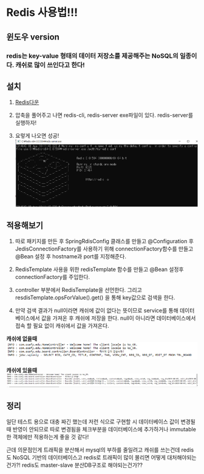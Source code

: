 Redis 사용법!!!
=======================
윈도우 version
-----------------------
### redis는 key-value 형태의 데이터 저장소를 제공해주는 NoSQL의 일종이다. 캐쉬로 많이 쓰인다고 한다!

## 설치
1. [Redis다운](https://github.com/microsoftarchive/redis/releases/tag/win-3.0.504)

2. 압축을 풀어주고 나면 redis-cli, redis-server exe파일이 있다. redis-server를 실행하자!

3. 요렇게 나오면 성공!
![redis_server](./img/redis_server.PNG)


## 적용해보기

1. 따로 패키지를 만든 후 SpringRdisConfig 클래스를 만들고 @Configuration 후 JedisConnectionFactory를 사용하기 위해
connectionFactory함수를 만들고 @Bean 설정 후 hostname과 port를 지정해준다.

2. RedisTemplate 사용을 위한 redisTemplate 함수를 만들고 @Bean 설정후 connectionFactory를 주입한다.

3. controller 부분에서 RedisTemplate을 선언한다. 그리고 resdisTemplate.opsForValue().get() 을 통해 key값으로 검색을 한다.

4. 만약 검색 결과가 null이라면 캐쉬에 값이 없다는 뜻이므로 service를 통해 데이터베이스에서 값을 가져온 후 캐쉬에 저장을 한다. null이
아니라면 데이터베이스에서 접속 할 필요 없이 캐쉬에서 값을 가져온다.


**캐쉬에 없을때**
![redis_server](./img/redis_null.PNG)

**캐쉬에 있을때**
![redis_server](./img/redis_notNull.PNG)


## 정리

일단 테스트 용으로 대충 짜긴 했는데 저런 식으로 구현할 시 데이터베이스 값이 변경될때 반영이 안되므로 따로 변경됨을 체크부분을 데이터베이스에 추가하거나 immutable한 객체에만 적용하는게 좋을 것 같다!

근데 의문점인게 트래픽을 분산해서 mysql의 부하를 줄일려고 캐쉬를 쓰는건데 redis도 NoSQL 기반의 데이터베이스고 redis로 트래픽이 많이 몰리면 어떻게 대처해야되는건가?! redis도 master-slave 분산DB구조로 해야되는건가??


